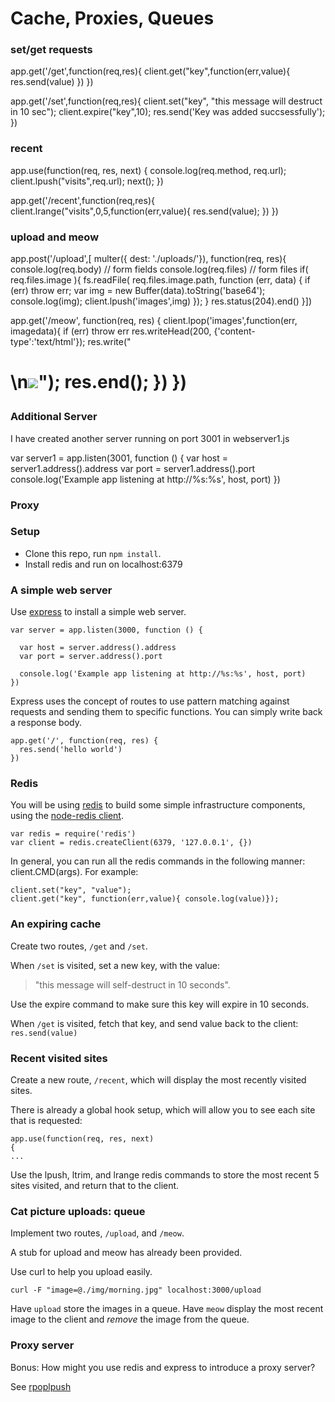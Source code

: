 Cache, Proxies, Queues
=========================
###  set/get requests

app.get('/get',function(req,res){
	client.get("key",function(err,value){
		res.send(value)
	})
})


app.get('/set',function(req,res){
	client.set("key", "this message will destruct in 10 sec");
	client.expire("key",10);
	res.send('Key was added succsessfully');
})

### recent
app.use(function(req, res, next)
{
	console.log(req.method, req.url);
	client.lpush("visits",req.url);
	next(); 
})

app.get('/recent',function(req,res){
	client.lrange("visits",0,5,function(err,value){
		res.send(value);
	})
})

### upload and meow

app.post('/upload',[ multer({ dest: './uploads/'}), function(req, res){
 	console.log(req.body) // form fields
 	console.log(req.files) // form files
 	if( req.files.image ){
		fs.readFile( req.files.image.path, function (err, data) {
 			if (err) throw err;
 			var img = new Buffer(data).toString('base64');
 			console.log(img);
			client.lpush('images',img)
 			});
 	}
 	res.status(204).end()
 }])

 app.get('/meow', function(req, res) {
	 client.lpop('images',function(err, imagedata){
 		if (err) throw err
 		res.writeHead(200, {'content-type':'text/html'});
 		res.write("<h1>\n<img src='data:my_pic.jpg;base64,"+imagedata+"'/>");
 		res.end();
 		})
 })

### Additional Server

 I have created another server running on port 3001 in webserver1.js

var server1 = app.listen(3001, function () {
	var host = server1.address().address
	var port = server1.address().port
 	console.log('Example app listening at http://%s:%s', host, port)
})

### Proxy




### Setup

* Clone this repo, run `npm install`.
* Install redis and run on localhost:6379

### A simple web server

Use [express](http://expressjs.com/) to install a simple web server.

	var server = app.listen(3000, function () {
	
	  var host = server.address().address
	  var port = server.address().port
	
	  console.log('Example app listening at http://%s:%s', host, port)
	})

Express uses the concept of routes to use pattern matching against requests and sending them to specific functions.  You can simply write back a response body.

	app.get('/', function(req, res) {
	  res.send('hello world')
	})

### Redis

You will be using [redis](http://redis.io/) to build some simple infrastructure components, using the [node-redis client](https://github.com/mranney/node_redis).

	var redis = require('redis')
	var client = redis.createClient(6379, '127.0.0.1', {})

In general, you can run all the redis commands in the following manner: client.CMD(args). For example:

	client.set("key", "value");
	client.get("key", function(err,value){ console.log(value)});

### An expiring cache

Create two routes, `/get` and `/set`.

When `/set` is visited, set a new key, with the value:
> "this message will self-destruct in 10 seconds".

Use the expire command to make sure this key will expire in 10 seconds.

When `/get` is visited, fetch that key, and send value back to the client: `res.send(value)` 


### Recent visited sites

Create a new route, `/recent`, which will display the most recently visited sites.

There is already a global hook setup, which will allow you to see each site that is requested:

	app.use(function(req, res, next) 
	{
	...

Use the lpush, ltrim, and lrange redis commands to store the most recent 5 sites visited, and return that to the client.

### Cat picture uploads: queue

Implement two routes, `/upload`, and `/meow`.
 
A stub for upload and meow has already been provided.

Use curl to help you upload easily.

	curl -F "image=@./img/morning.jpg" localhost:3000/upload

Have `upload` store the images in a queue.  Have `meow` display the most recent image to the client and *remove* the image from the queue.

### Proxy server

Bonus: How might you use redis and express to introduce a proxy server?

See [rpoplpush](http://redis.io/commands/rpoplpush)
